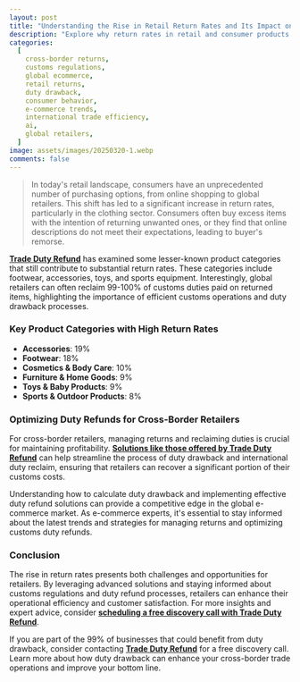 ```yaml
---
layout: post
title: "Understanding the Rise in Retail Return Rates and Its Impact on Cross-Border Retailers"
description: "Explore why return rates in retail and consumer products are increasing, focusing on cross-border retailers and duty refund solutions. Learn about duty drawback and reclaiming duties."
categories:
  [
    cross-border returns,
    customs regulations,
    global ecommerce,
    retail returns,
    duty drawback,
    consumer behavior,
    e-commerce trends,
    international trade efficiency,
    ai,
    global retailers,
  ]
image: assets/images/20250320-1.webp
comments: false
---
```


> In today's retail landscape, consumers have an unprecedented number of purchasing options, from online shopping to global retailers. This shift has led to a significant increase in return rates, particularly in the clothing sector. Consumers often buy excess items with the intention of returning unwanted ones, or they find that online descriptions do not meet their expectations, leading to buyer's remorse.

[**Trade Duty Refund**](https://tradedutyrefund.com?utm_source=Blog&utm_medium=Link&utm_campaign=20250320Article) has examined some lesser-known product categories that still contribute to substantial return rates. These categories include footwear, accessories, toys, and sports equipment. Interestingly, global retailers can often reclaim 99-100% of customs duties paid on returned items, highlighting the importance of efficient customs operations and duty drawback processes.

### Key Product Categories with High Return Rates

- **Accessories**: 19%
- **Footwear**: 18%
- **Cosmetics & Body Care**: 10%
- **Furniture & Home Goods**: 9%
- **Toys & Baby Products**: 9%
- **Sports & Outdoor Products**: 8%

### Optimizing Duty Refunds for Cross-Border Retailers

For cross-border retailers, managing returns and reclaiming duties is crucial for maintaining profitability. [**Solutions like those offered by Trade Duty Refund**](https://tradedutyrefund.com/this-is-TDR.html?utm_source=Blog&utm_medium=Link&utm_campaign=20250320Article) can help streamline the process of duty drawback and international duty reclaim, ensuring that retailers can recover a significant portion of their customs costs.

Understanding how to calculate duty drawback and implementing effective duty refund solutions can provide a competitive edge in the global e-commerce market. As e-commerce experts, it's essential to stay informed about the latest trends and strategies for managing returns and optimizing customs duty refunds.

### Conclusion

The rise in return rates presents both challenges and opportunities for retailers. By leveraging advanced solutions and staying informed about customs regulations and duty refund processes, retailers can enhance their operational efficiency and customer satisfaction. For more insights and expert advice, consider [**scheduling a free discovery call with Trade Duty Refund**](https://tradedutyrefund.com/make-an-appointment.html?utm_source=Blog&utm_medium=Link&utm_campaign=20250320Article).

If you are part of the 99% of businesses that could benefit from duty drawback, consider contacting [**Trade Duty Refund**](https://tradedutyrefund.com/make-an-appointment.html?utm_source=Blog&utm_medium=Link&utm_campaign=20250314Article) for a free discovery call. Learn more about how duty drawback can enhance your cross-border trade operations and improve your bottom line.
